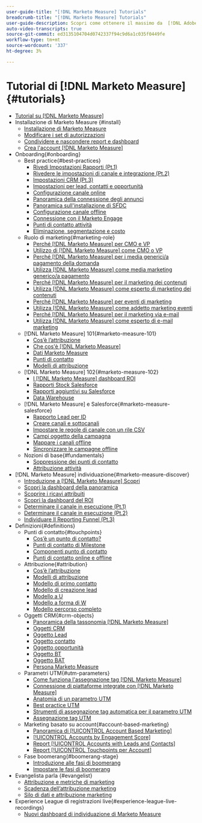 ```yaml
---
user-guide-title: "[!DNL Marketo Measure] Tutorials"
breadcrumb-title: "[!DNL Marketo Measure] Tutorials"
user-guide-description: Scopri come ottenere il massimo da  [!DNL Adobe Marketo Measure] (in precedenza, [!DNL Bizible]). Guarda i tutorial su installazione, onboarding, nozioni di base e definizioni.
auto-video-transcripts: true
source-git-commit: ed3135104704d0742337f94c9d6a1c035f0449fe
workflow-type: tm+mt
source-wordcount: '337'
ht-degree: 3%

---
```



# Tutorial di [!DNL Marketo Measure] {#tutorials}

+ [Tutorial su [!DNL Marketo Measure]](overview.md)
+ Installazione di Marketo Measure {#install}
   + [Installazione di Marketo Measure](/help/installing/install-production.md)
   + [Modificare i set di autorizzazioni](/help/installing/modify-permission-sets-production.md)
   + [Condividere e nascondere report e dashboard](/help/installing/sharing-reports-production.md)
   + [Crea l&#39;account  [!DNL Marketo Measure] ](/help/installing/creating-marketo-measure-account-production.md)
+ Onboarding{#onboarding}
   + Best practice{#best-practices}
      + [Rivedi Impostazioni Rapporti (Pt.1)](/help/onboarding/fundamentals/review-reporting-setting-pt1.md)
      + [Rivedere le impostazioni di canale e integrazione (Pt.2)](/help/onboarding/fundamentals/channel-integration-settings.md)
      + [Impostazioni CRM (Pt.3)](/help/onboarding/fundamentals/crm-settings.md)
      + [Impostazioni per lead, contatti e opportunità](/help/onboarding/fundamentals/leads-contacts-opps-settings.md)
      + [Configurazione canale online](/help/onboarding/fundamentals/online-channel-setup.md)
      + [Panoramica della connessione degli annunci](/help/onboarding/fundamentals/ads-connection-overview.md)
      + [Panoramica sull&#39;installazione di SFDC](/help/onboarding/fundamentals/sfdc-installation-overview.md)
      + [Configurazione canale offline](/help/onboarding/fundamentals/offline-channel-setup.md)
      + [Connessione con il Marketo Engage](/help/onboarding/fundamentals/connection-with-marketo-engage.md)
      + [Punti di contatto attività](/help/onboarding/fundamentals/activity-touchpoints.md)
      + [Eliminazione, segmentazione e costo](/help/onboarding/fundamentals/suppression-segmentation-cost.md)
   + Ruolo di marketing{#marketing-role}
      + [Perché [!DNL Marketo Measure] per CMO e VP](/help/onboarding/marketing-role/cmo-and-vp-why.md)
      + [Utilizzo di  [!DNL Marketo Measure]  come CMO o VP](/help/onboarding/marketing-role/cmo-and-vp-using.md)
      + [Perché [!DNL Marketo Measure] per i media generici/a pagamento della domanda](/help/onboarding/marketing-role/demand-gen-why.md)
      + [Utilizza  [!DNL Marketo Measure]  come media marketing generico/a pagamento](/help/onboarding/marketing-role/demand-gen-using.md)
      + [Perché [!DNL Marketo Measure] per il marketing dei contenuti](/help/onboarding/marketing-role/content-marketing-why.md)
      + [Utilizza  [!DNL Marketo Measure]  come esperto di marketing dei contenuti](/help/onboarding/marketing-role/content-marketing-using.md)
      + [Perché [!DNL Marketo Measure] per eventi di marketing](/help/onboarding/marketing-role/events-marketing-why.md)
      + [Utilizza  [!DNL Marketo Measure] come addetto marketing eventi](/help/onboarding/marketing-role/events-marketing-using.md)
      + [Perché [!DNL Marketo Measure] per il marketing via e-mail](/help/onboarding/marketing-role/email-marketing-why.md)
      + [Utilizza  [!DNL Marketo Measure] come esperto di e-mail marketing](/help/onboarding/marketing-role/email-marketing-using.md)
   + [!DNL Marketo Measure] 101{#marketo-measure-101}
      + [Cos’è l’attribuzione](/help/onboarding/marketo-measure-101/what-is-attribution.md)
      + [Che cos&#39;è  [!DNL Marketo Measure]](/help/onboarding/marketo-measure-101/what-is-marketo-measure.md)
      + [Dati Marketo Measure](/help/onboarding/marketo-measure-101/marketo-measure-data.md)
      + [Punti di contatto](/help/onboarding/marketo-measure-101/touchpoints.md)
      + [Modelli di attribuzione](/help/onboarding/marketo-measure-101/attribution-models.md)
   + [!DNL Marketo Measure] 102{#marketo-measure-102}
      + [I  [!DNL Marketo Measure] dashboard ROI](/help/onboarding/marketo-measure-102/roi-dashboards.md)
      + [Rapporti Stock Salesforce](/help/onboarding/marketo-measure-102/stock-salesforce-reports.md)
      + [Rapporti aggiuntivi su Salesforce](/help/onboarding/marketo-measure-102/addtional-salesforce-reports.md)
      + [Data Warehouse](/help/onboarding/marketo-measure-102/data-warehouse.md)
   + [!DNL Marketo Measure] e Salesforce{#marketo-measure-salesforce}
      + [Rapporto Lead per ID](/help/onboarding/marketo-measure-salesforce/leads-by-id-report.md)
      + [Creare canali e sottocanali](/help/onboarding/marketo-measure-salesforce/creating-channels-subchannels.md)
      + [Impostare le regole di canale con un rile CSV](/help/onboarding/marketo-measure-salesforce/channel-rules-csv.md)
      + [Campi oggetto della campagna](/help/onboarding/marketo-measure-salesforce/campaign-object-fields.md)
      + [Mappare i canali offline](/help/onboarding/marketo-measure-salesforce/mapping-offline-channels.md)
      + [Sincronizzare le campagne offline](/help/onboarding/marketo-measure-salesforce/syncing-offline-campaigns.md)
   + Nozioni di base{#fundamentals}
      + [Soppressione dei punti di contatto](/help/onboarding/marketo-measure-salesforce/touchpoint-suppression.md)
      + [Attribuzione attività](/help/onboarding/fundamentals/activities-attribution.md)
+ [!DNL Marketo Measure] individuazione{#marketo-measure-discover}
   + [Introduzione a [!DNL Marketo Measure] Scopri](/help/marketo-measure-discover/introduction-to-marketo-measure-discover.md)
   + [Scopri la dashboard della panoramica](/help/marketo-measure-discover/2023-discover-overview-dashboard.md)
   + [Scoprire i ricavi attribuiti](/help/marketo-measure-discover/2023-discover-attributed-revenue.md)
   + [Scopri la dashboard del ROI](/help/marketo-measure-discover/2023-discover-roi-dashboard.md)
   + [Determinare il canale in esecuzione (Pt.1)](/help/marketo-measure-discover/top-of-funnel-reporting.md)
   + [Determinare il canale in esecuzione (Pt.2)](/help/marketo-measure-discover/determine-which-channel-is-performing.md)
   + [Individuare Il Reporting Funnel (Pt.3)](/help/marketo-measure-discover/build-a-full-funnel-report-pt3.md)
+ Definizioni{#definitions}
   + Punti di contatto{#touchpoints}
      + [Cos’è un punto di contatto?](/help/definitions/touchpoints/what-is-a-touchpoint.md)
      + [Punti di contatto di Milestone](/help/definitions/touchpoints/milestone-touchpoints.md)
      + [Componenti punto di contatto](/help/definitions/touchpoints/touchpoint-components.md)
      + [Punti di contatto online e offline](/help/definitions/touchpoints/online-offline-touchpoints.md)
   + Attribuzione{#attribution}
      + [Cos’è l’attribuzione](/help/definitions/attribution/what-is-attribution.md)
      + [Modelli di attribuzione](/help/definitions/attribution/attribution-models.md)
      + [Modello di primo contatto](/help/definitions/attribution/first-touch-model.md)
      + [Modello di creazione lead](/help/definitions/attribution/lead-creation-model.md)
      + [Modello a U](/help/definitions/attribution/u-shaped-model.md)
      + [Modello a forma di W](/help/definitions/attribution/w-shaped-model.md)
      + [Modello percorso completo](/help/definitions/attribution/full-path-model.md)
   + Oggetti CRM{#crm-objects}
      + [Panoramica della tassonomia  [!DNL Marketo Measure] ](/help/definitions/crm-objects/taxonomy-overview.md)
      + [Oggetti CRM](/help/definitions/crm-objects/crm-objects.md)
      + [Oggetto Lead](/help/definitions/crm-objects/lead-object.md)
      + [Oggetto contatto](/help/definitions/crm-objects/contact-object.md)
      + [Oggetto opportunità](/help/definitions/crm-objects/opportunity-object.md)
      + [Oggetto BT](/help/definitions/crm-objects/bt-object.md)
      + [Oggetto BAT](/help/definitions/crm-objects/bat-object.md)
      + [Persona Marketo Measure](/help/definitions/crm-objects/marketo-measure-person.md)
   + Parametri UTM{#utm-parameters}
      + [Come funziona l&#39;assegnazione tag  [!DNL Marketo Measure] ](/help/definitions/utm-parameters/how-marketo-measure-tagging-works.md)
      + [Connessione di piattaforme integrate con  [!DNL Marketo Measure]](/help/definitions/utm-parameters/connecting-integrated-platforms-with-marketo-measure.md)
      + [Anatomia di un parametro UTM](/help/definitions/utm-parameters/anatomy-of-a-utm-parameter.md)
      + [Best practice UTM](/help/definitions/utm-parameters/utm-best-practices.md)
      + [Strumenti di assegnazione tag automatica per il parametro UTM](/help/definitions/utm-parameters/utm-parameter-auto-tagging-tools.md)
      + [Assegnazione tag UTM](/help/definitions/utm-parameters/utm-tagging.md)
   + Marketing basato su account{#account-based-marketing}
      + [Panoramica di [!UICONTROL Account Based Marketing]](/help/definitions/account-based-marketing/abm-overview.md)
      + [[!UICONTROL Accounts by Engagement Score]](/help/definitions/account-based-marketing/accounts-by-engagement-score.md)
      + [Report [!UICONTROL Accounts with Leads and Contacts]](/help/definitions/account-based-marketing/accounts-with-leads-and-contacts.md)
      + [Report [!UICONTROL Touchpoints per Account]](/help/definitions/account-based-marketing/touchpoints-per-account-report.md)
   + Fase boomerang{#boomerang-stage}
      + [Introduzione alle fasi di boomerang](/help/definitions/boomerang-stage/introduction-to-boomerang-stages.md)
      + [Impostare le fasi di boomerang](/help/definitions/boomerang-stage/setting-up-boomerang-stages.md)
+ Evangelista parla {#evangelist}
   + [Attribuzione e metriche di marketing](/help/evangelist-talks/attribution-and-metrics.md)
   + [Scadenza dell’attribuzione marketing](/help/evangelist-talks/marketing-attribution-maturity.md)
   + [Silo di dati e attribuzione marketing](/help/evangelist-talks/marketing-attribution-and-data-silos.md)
+ Experience League di registrazioni live{#experience-league-live-recordings}
   + [Nuovi dashboard di individuazione di Marketo Measure](https://experienceleague.adobe.com/en/docs/events/experience-league-live-recordings/episodes/exl-live-episode-04-18-24)
